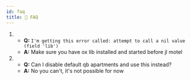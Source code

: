 ```yaml
---
id: faq
title: 🥶 FAQ
---
```


1. - **Q:** `I'm getting this error called: attempt to call a nil value (field 'lib')`
   - **A:** Make sure you have ox lib installed and started before jl motel

2. - **Q:** Can I disable default qb apartments and use this instead?
   - **A:** No you can't, it's not possible for now

